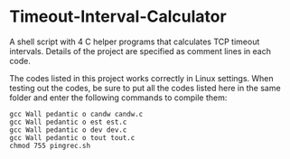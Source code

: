 # Timeout-Interval-Calculator
A shell script with 4 C helper programs that calculates TCP timeout intervals.
Details of the project are specified as comment lines in each code.

The codes listed in this project works correctly in Linux settings.
When testing out the codes, be sure to put all the codes listed here in the same folder and enter the following commands to compile them:
```
gcc Wall pedantic o candw candw.c
gcc Wall pedantic o est est.c
gcc Wall pedantic o dev dev.c
gcc Wall pedantic o tout tout.c
chmod 755 pingrec.sh
```
